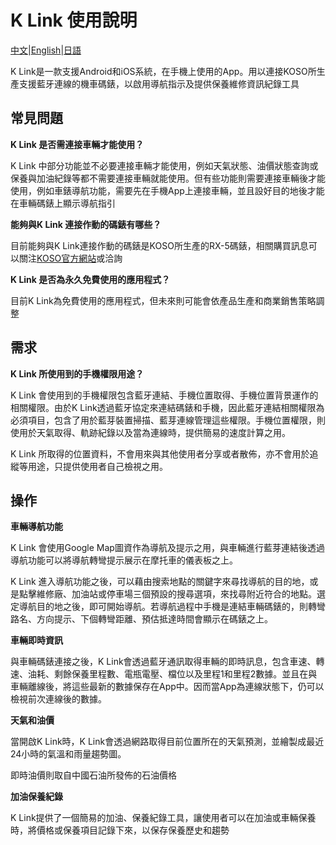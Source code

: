 # K Link 使用說明

[中文](https://koso-app.github.io/KOSO-Apps/klink_how_to)|[English](https://koso-app.github.io/KOSO-Apps/klink_how_to_en)|[日語](https://koso-app.github.io/KOSO-Apps/klink_how_to_jp)

K Link是一款支援Android和iOS系統，在手機上使用的App。用以連接KOSO所生產支援藍牙連線的機車碼錶，以啟用導航指示及提供保養維修資訊紀錄工具



## 常見問題

**K Link 是否需連接車輛才能使用？**

K Link 中部分功能並不必要連接車輛才能使用，例如天氣狀態、油價狀態查詢或保養與加油紀錄等都不需要連接車輛就能使用。但有些功能則需要連接車輛後才能使用，例如車錶導航功能，需要先在手機App上連接車輛，並且設好目的地後才能在車輛碼錶上顯示導航指引



**能夠與K Link 連接作動的碼錶有哪些？**

目前能夠與K Link連接作動的碼錶是KOSO所生產的RX-5碼錶，相關購買訊息可以關注[KOSO官方網站](https://www.koso.com.tw/)或洽詢



**K Link 是否為永久免費使用的應用程式？**

目前K Link為免費使用的應用程式，但未來則可能會依產品生產和商業銷售策略調整



## 需求

**K Link 所使用到的手機權限用途？**

K Link 會使用到的手機權限包含藍牙連結、手機位置取得、手機位置背景運作的相關權限。由於K Link透過藍牙協定來連結碼錶和手機，因此藍牙連結相關權限為必須項目，包含了用於藍芽裝置掃描、藍芽連線管理這些權限。手機位置權限，則使用於天氣取得、軌跡紀錄以及當為連線時，提供簡易的速度計算之用。

K Link 所取得的位置資料，不會用來與其他使用者分享或者散佈，亦不會用於追縱等用途，只提供使用者自己檢視之用。



## 操作

**車輛導航功能**

K Link 會使用Google Map圖資作為導航及提示之用，與車輛進行藍芽連結後透過導航功能可以將導航轉彎提示展示在摩托車的儀表板之上。

K Link 進入導航功能之後，可以藉由搜索地點的關鍵字來尋找導航的目的地，或是點擊維修廠、加油站或停車場三個預設的搜尋選項，來找尋附近符合的地點。選定導航目的地之後，即可開始導航。若導航過程中手機是連結車輛碼錶的，則轉彎路名、方向提示、下個轉彎距離、預估抵達時間會顯示在碼錶之上。



**車輛即時資訊**

與車輛碼錶連接之後，K Link會透過藍牙通訊取得車輛的即時訊息，包含車速、轉速、油耗、剩餘保養里程數、電瓶電壓、檔位以及里程1和里程2數據。並且在與車輛離線後，將這些最新的數據保存在App中。因而當App為連線狀態下，仍可以檢視前次連線後的數據。



**天氣和油價**

當開啟K Link時，K Link會透過網路取得目前位置所在的天氣預測，並繪製成最近24小時的氣溫和雨量趨勢圖。

即時油價則取自中國石油所發佈的石油價格



**加油保養紀錄**

K Link提供了一個簡易的加油、保養紀錄工具，讓使用者可以在加油或車輛保養時，將價格或保養項目記錄下來，以保存保養歷史和趨勢